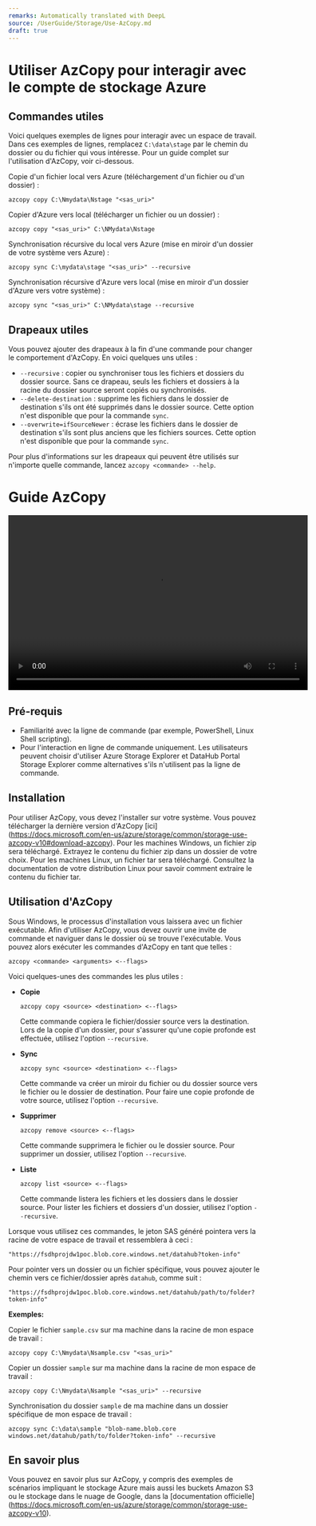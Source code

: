 ```yaml
---
remarks: Automatically translated with DeepL
source: /UserGuide/Storage/Use-AzCopy.md
draft: true
---
```


# Utiliser AzCopy pour interagir avec le compte de stockage Azure

## Commandes utiles

Voici quelques exemples de lignes pour interagir avec un espace de travail. Dans ces exemples de lignes, remplacez `C:\data\stage` par le chemin du dossier ou du fichier qui vous intéresse. Pour un guide complet sur l'utilisation d'AzCopy, voir ci-dessous.

Copie d'un fichier local vers Azure (téléchargement d'un fichier ou d'un dossier) :

`azcopy copy C:\Nmydata\Nstage "<sas_uri>" `

Copier d'Azure vers local (télécharger un fichier ou un dossier) :

`azcopy copy "<sas_uri>" C:\NMydata\Nstage`

Synchronisation récursive du local vers Azure (mise en miroir d'un dossier de votre système vers Azure) :

`azcopy sync C:\mydata\stage "<sas_uri>" --recursive`

Synchronisation récursive d'Azure vers local (mise en miroir d'un dossier d'Azure vers votre système) :

`azcopy sync "<sas_uri>" C:\NMydata\stage --recursive`

## Drapeaux utiles

Vous pouvez ajouter des drapeaux à la fin d'une commande pour changer le comportement d'AzCopy. En voici quelques uns utiles :

- `--recursive` : copier ou synchroniser tous les fichiers et dossiers du dossier source. Sans ce drapeau, seuls les fichiers et dossiers à la racine du dossier source seront copiés ou synchronisés.
- `--delete-destination` : supprime les fichiers dans le dossier de destination s'ils ont été supprimés dans le dossier source. Cette option n'est disponible que pour la commande `sync`.
- `--overwrite=ifSourceNewer` : écrase les fichiers dans le dossier de destination s'ils sont plus anciens que les fichiers sources. Cette option n'est disponible que pour la commande `sync`.

Pour plus d'informations sur les drapeaux qui peuvent être utilisés sur n'importe quelle commande, lancez `azcopy <commande> --help`.

# Guide AzCopy

<video width="600" height="350" controls>
    <source src="/api/media/azcopy.mp4" type="video/mp4">
    Votre navigateur ne prend pas en charge la balise vidéo.
</video>

## Pré-requis

- Familiarité avec la ligne de commande (par exemple, PowerShell, Linux Shell scripting).
- Pour l'interaction en ligne de commande uniquement. Les utilisateurs peuvent choisir d'utiliser Azure Storage Explorer et DataHub Portal Storage Explorer comme alternatives s'ils n'utilisent pas la ligne de commande.

## Installation

Pour utiliser AzCopy, vous devez l'installer sur votre système. Vous pouvez télécharger la dernière version d'AzCopy [ici] (https://docs.microsoft.com/en-us/azure/storage/common/storage-use-azcopy-v10#download-azcopy). Pour les machines Windows, un fichier zip sera téléchargé. Extrayez le contenu du fichier zip dans un dossier de votre choix. Pour les machines Linux, un fichier tar sera téléchargé. Consultez la documentation de votre distribution Linux pour savoir comment extraire le contenu du fichier tar.

## Utilisation d'AzCopy

Sous Windows, le processus d'installation vous laissera avec un fichier exécutable. Afin d'utiliser AzCopy, vous devez ouvrir une invite de commande et naviguer dans le dossier où se trouve l'exécutable. Vous pouvez alors exécuter les commandes d'AzCopy en tant que telles :

```
azcopy <commande> <arguments> <--flags>
```

Voici quelques-unes des commandes les plus utiles :

- **Copie**

  ```
  azcopy copy <source> <destination> <--flags>
  ```

  Cette commande copiera le fichier/dossier source vers la destination. Lors de la copie d'un dossier, pour s'assurer qu'une copie profonde est effectuée, utilisez l'option `--recursive`.

- **Sync**
  ```
  azcopy sync <source> <destination> <--flags>
  ```
  Cette commande va créer un miroir du fichier ou du dossier source vers le fichier ou le dossier de destination. Pour faire une copie profonde de votre source, utilisez l'option `--recursive`.
- **Supprimer**
  ```
  azcopy remove <source> <--flags>
  ```
  Cette commande supprimera le fichier ou le dossier source. Pour supprimer un dossier, utilisez l'option `--recursive`.
- **Liste**
  ```
  azcopy list <source> <--flags>
  ```
  Cette commande listera les fichiers et les dossiers dans le dossier source. Pour lister les fichiers et dossiers d'un dossier, utilisez l'option `--recursive`.

Lorsque vous utilisez ces commandes, le jeton SAS généré pointera vers la racine de votre espace de travail et ressemblera à ceci :

```
"https://fsdhprojdw1poc.blob.core.windows.net/datahub?token-info"
```

Pour pointer vers un dossier ou un fichier spécifique, vous pouvez ajouter le chemin vers ce fichier/dossier après `datahub`, comme suit :

```
"https://fsdhprojdw1poc.blob.core.windows.net/datahub/path/to/folder?token-info"
```

**Exemples:**

Copier le fichier `sample.csv` sur ma machine dans la racine de mon espace de travail :

`azcopy copy C:\Nmydata\Nsample.csv "<sas_uri>" `

Copier un dossier `sample` sur ma machine dans la racine de mon espace de travail :

`azcopy copy C:\Nmydata\Nsample "<sas_uri>" --recursive`

Synchronisation du dossier `sample` de ma machine dans un dossier spécifique de mon espace de travail :

`azcopy sync C:\data\sample "blob-name.blob.core windows.net/datahub/path/to/folder?token-info" --recursive`

## En savoir plus

Vous pouvez en savoir plus sur AzCopy, y compris des exemples de scénarios impliquant le stockage Azure mais aussi les buckets Amazon S3 ou le stockage dans le nuage de Google, dans la [documentation officielle] (https://docs.microsoft.com/en-us/azure/storage/common/storage-use-azcopy-v10).
